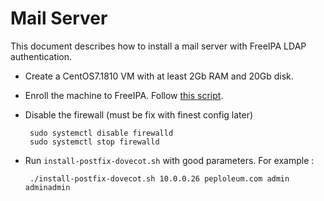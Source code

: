 # Mail Server

This document describes how to install a mail server with FreeIPA LDAP authentication.

* Create a CentOS7.1810 VM with at least 2Gb RAM and 20Gb disk.

* Enroll the machine to FreeIPA. Follow [this script](../../freeipa/client/install-centos7-1810.sh).

* Disable the firewall (must be fix with finest config later)

       sudo systemctl disable firewalld 
       sudo systemctl stop firewalld  

* Run `install-postfix-dovecot.sh` with good parameters. For example :

       ./install-postfix-dovecot.sh 10.0.0.26 peploleum.com admin adminadmin
